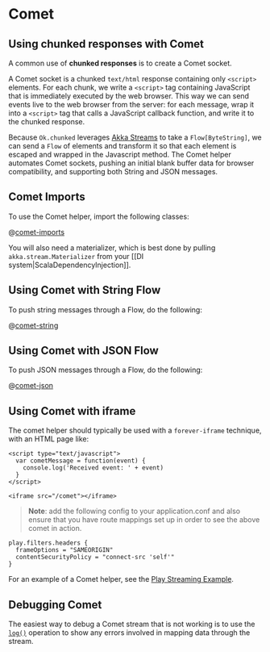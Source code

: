 <!--- Copyright (C) Lightbend Inc. <https://www.lightbend.com> -->

# Comet

## Using chunked responses with Comet

A common use of **chunked responses** is to create a Comet socket.

A Comet socket is a chunked `text/html` response containing only `<script>` elements. For each chunk, we write a `<script>` tag containing JavaScript that is immediately executed by the web browser. This way we can send events live to the web browser from the server: for each message, wrap it into a `<script>` tag that calls a JavaScript callback function, and write it to the chunked response.

Because `Ok.chunked` leverages [Akka Streams](https://doc.akka.io/docs/akka/2.6/stream/index.html?language=scala) to take a `Flow[ByteString]`, we can send a `Flow` of elements and transform it so that each element is escaped and wrapped in the Javascript method. The Comet helper automates Comet sockets, pushing an initial blank buffer data for browser compatibility, and supporting both String and JSON messages.

## Comet Imports

To use the Comet helper, import the following classes:

@[comet-imports](code/ScalaComet.scala)

You will also need a materializer, which is best done by pulling `akka.stream.Materializer` from your [[DI system|ScalaDependencyInjection]].

## Using Comet with String Flow

To push string messages through a Flow, do the following:

@[comet-string](code/ScalaComet.scala)

## Using Comet with JSON Flow

To push JSON messages through a Flow, do the following:

@[comet-json](code/ScalaComet.scala)

## Using Comet with iframe

The comet helper should typically be used with a `forever-iframe` technique, with an HTML page like:

```
<script type="text/javascript">
  var cometMessage = function(event) {
    console.log('Received event: ' + event)
  }
</script>

<iframe src="/comet"></iframe>
```

> **Note**: add the following config to your application.conf and also ensure that you have route mappings set up in order to see the above comet in action.
```
play.filters.headers {
  frameOptions = "SAMEORIGIN"
  contentSecurityPolicy = "connect-src 'self'"
}
```

For an example of a Comet helper, see the [Play Streaming Example](https://developer.lightbend.com/start/?group=play&project=play-samples-play-scala-streaming-example).

## Debugging Comet

The easiest way to debug a Comet stream that is not working is to use the [`log()`](https://doc.akka.io/docs/akka/2.6/stream/stream-cookbook.html?language=scala#logging-in-streams) operation to show any errors involved in mapping data through the stream.
